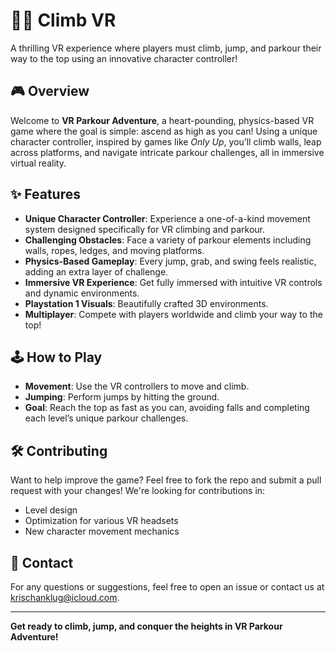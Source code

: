 # 🧗‍♂️ **Climb VR**  
A thrilling VR experience where players must climb, jump, and parkour their way to the top using an innovative character controller!

## 🎮 **Overview**
Welcome to **VR Parkour Adventure**, a heart-pounding, physics-based VR game where the goal is simple: ascend as high as you can! Using a unique character controller, inspired by games like _Only Up_, you’ll climb walls, leap across platforms, and navigate intricate parkour challenges, all in immersive virtual reality.

## ✨ **Features**
- **Unique Character Controller**: Experience a one-of-a-kind movement system designed specifically for VR climbing and parkour.
- **Challenging Obstacles**: Face a variety of parkour elements including walls, ropes, ledges, and moving platforms.
- **Physics-Based Gameplay**: Every jump, grab, and swing feels realistic, adding an extra layer of challenge.
- **Immersive VR Experience**: Get fully immersed with intuitive VR controls and dynamic environments.
- **Playstation 1 Visuals**: Beautifully crafted 3D environments.
- **Multiplayer**: Compete with players worldwide and climb your way to the top!

## 🕹️ **How to Play**
- **Movement**: Use the VR controllers to move and climb.
- **Jumping**: Perform jumps by hitting the ground.
- **Goal**: Reach the top as fast as you can, avoiding falls and completing each level’s unique parkour challenges.

## 🛠️ **Contributing**
Want to help improve the game? Feel free to fork the repo and submit a pull request with your changes! We're looking for contributions in:
- Level design
- Optimization for various VR headsets
- New character movement mechanics

## 📧 **Contact**
For any questions or suggestions, feel free to open an issue or contact us at krischanklug@icloud.com.

---

**Get ready to climb, jump, and conquer the heights in VR Parkour Adventure!**
